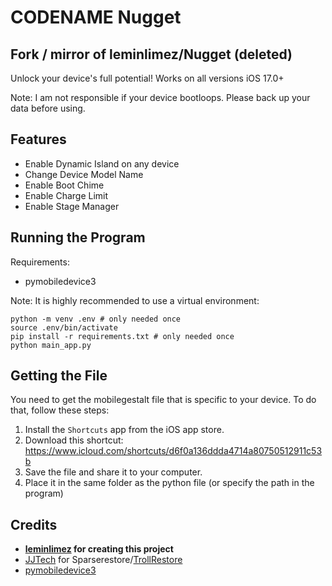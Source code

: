 # CODENAME Nugget
## Fork / mirror of leminlimez/Nugget (deleted)

Unlock your device's full potential! Works on all versions iOS 17.0+

Note: I am not responsible if your device bootloops. Please back up your data before using.

## Features
- Enable Dynamic Island on any device
- Change Device Model Name
- Enable Boot Chime
- Enable Charge Limit
- Enable Stage Manager

## Running the Program
Requirements:
- pymobiledevice3

Note: It is highly recommended to use a virtual environment:
```
python -m venv .env # only needed once
source .env/bin/activate
pip install -r requirements.txt # only needed once
python main_app.py
```

## Getting the File
You need to get the mobilegestalt file that is specific to your device. To do that, follow these steps:
1. Install the `Shortcuts` app from the iOS app store.
2. Download this shortcut: https://www.icloud.com/shortcuts/d6f0a136ddda4714a80750512911c53b
3. Save the file and share it to your computer.
4. Place it in the same folder as the python file (or specify the path in the program)

## Credits
- **[leminlimez](https://x.com/LeminLimez) for creating this project**
- [JJTech](https://github.com/JJTech0130) for Sparserestore/[TrollRestore](https://github.com/JJTech0130/TrollRestore)
- [pymobiledevice3](https://github.com/doronz88/pymobiledevice3)

